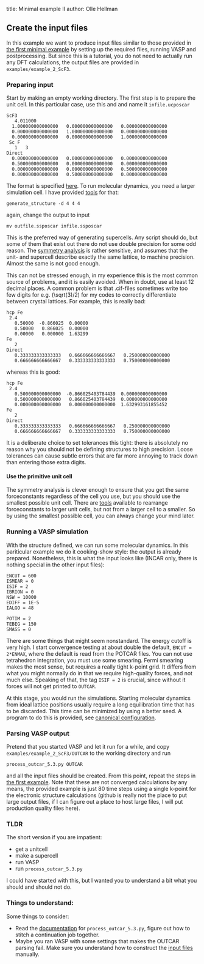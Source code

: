 title: Minimal example II
author: Olle Hellman

## Create the input files

In this example we want to produce input files similar to those provided in [the first minimal example](minimal_example_1.html) by setting up the required files, running VASP and postprocessing. But since this is a tutorial, you do not need to actually run any DFT calculations, the output files are provided in `examples/example_2_ScF3`.

### Preparing input

Start by making an empty working directory. The first step is to prepare the unit cell. In this particular case, use this and and name it `infile.ucposcar`

```
ScF3
   4.011000
  1.000000000000000   0.000000000000000   0.000000000000000
  0.000000000000000   1.000000000000000   0.000000000000000
  0.000000000000000   0.000000000000000   1.000000000000000
 Sc F
   1   3
Direct
  0.000000000000000   0.000000000000000   0.000000000000000
  0.500000000000000   0.000000000000000   0.000000000000000
  0.000000000000000   0.000000000000000   0.500000000000000
  0.000000000000000   0.500000000000000   0.000000000000000
```

The format is specified [here](../files.html#infile.ucposcar). To run molecular dynamics, you need a larger simulation cell. I have provided [tools](../../program/generate_structure.html) for that:

```
generate_structure -d 4 4 4
```
again, change the output to input

```
mv outfile.ssposcar infile.ssposcar
```
This is the preferred way of generating supercells. Any script should do, but some of them that exist out there do not use double precision for some odd reason. The [symmetry analysis](../../program/extract_forceconstants.html) is rather sensitive, and assumes that the unit- and supercell describe exactly the same lattice, to machine precision. Almost the same is not good enough.

This can not be stressed enough, in my experience this is the most common source of problems, and it is easily avoided. When in doubt, use at least 12 decimal places. A common problem is that .cif-files sometimes write too few digits for e.g. \(\sqrt(3)/2\) for my codes to correctly differentiate between crystal lattices. For example, this is really bad:

```
hcp Fe
 2.4
   0.50000  -0.866025  0.00000
   0.50000   0.866025  0.00000
   0.00000   0.000000  1.63299
Fe
   2
Direct
   0.333333333333333   0.666666666666667   0.250000000000000
   0.666666666666667   0.333333333333333   0.750000000000000
```

whereas this is good:

```
hcp Fe
 2.4
   0.500000000000000  -0.866025403784439  0.000000000000000
   0.500000000000000   0.866025403784439  0.000000000000000
   0.000000000000000   0.000000000000000  1.632993161855452
Fe
   2
Direct
   0.333333333333333   0.666666666666667   0.250000000000000
   0.666666666666667   0.333333333333333   0.750000000000000
```

It is a deliberate choice to set tolerances this tight: there is absolutely no reason why you should not be defining structures to high precision. Loose tolerances can cause subtle errors that are far more annoying to track down than entering those extra digits.

#### Use the primitive unit cell

The symmetry analysis is clever enough to ensure that you get the same forceconstants regardless of the cell you use, but you should use the smallest possible unit cell. There are [tools](../../program/remap_forceconstant.html) available to rearrange forceconstants to larger unit cells, but not from a larger cell to a smaller. So by using the smallest possible cell, you can always change your mind later.

### Running a VASP simulation

With the structure defined, we can run some molecular dynamics. In this pariticular example we do it cooking-show style: the output is already prepared. Nonetheless, this is what the input looks like (INCAR only, there is nothing special in the other input files):

```
ENCUT = 600
ISMEAR = 0
ISIF = 2
IBRION = 0
NSW = 10000
EDIFF = 1E-5
IALGO = 48

POTIM = 2
TEBEG = 150
SMASS = 0
```

There are some things that might seem nonstandard. The energy cutoff is very high. I start convergence testing at about double the default, `ENCUT = 2*ENMAX`, where the default is read from the POTCAR files. You can not use tetrahedron integration, you must use some smearing. Fermi smearing makes the most sense, but requires a really tight k-point grid. It differs from what you might normally do in that we require high-quality forces, and not much else. Speaking of that, the tag `ISIF = 2` is crucial, since without it forces will not get printed to `OUTCAR`.

At this stage, you would run the simulations. Starting molecular dynamics from ideal lattice positions usually require a long equilibration time that has to be discarded. This time can be minimized by using a better seed. A program to do this is provided, see [canonical configuration](../../program/canonical_configuration.html).

### Parsing VASP output

Pretend that you started VASP and let it run for a while, and copy `examples/example_2_ScF3/OUTCAR` to the working directory and run

```
process_outcar_5.3.py OUTCAR
```

and all the input files should be created. From this point, repeat the steps in [the first example](minimal_example_1.html). Note that these are not converged calculations by any means, the provided example is just 80 time steps using a single k-point for the electronic structure calculations (github is really not the place to put large output files, if I can figure out a place to host large files, I will put production quality files here).

### TLDR

The short version if you are impatient:

* get a unitcell
* make a supercell
* run VASP
* run `process_outcar_5.3.py`

I could have started with this, but I wanted you to understand a bit what you should and should not do.

### Things to understand:

Some things to consider:

*	Read the [documentation](../1_utilities.html) for `process_outcar_5.3.py`, figure out how to stitch a continuation job together.
* 	Maybe you ran VASP with some settings that makes the OUTCAR parsing fail. Make sure you understand how to construct the [input files](../files.html) manually.

